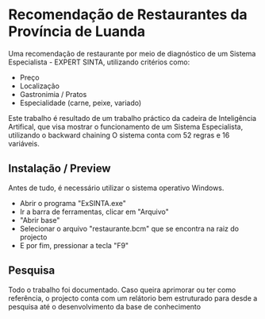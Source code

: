 # Recomendação de Restaurantes da Província de Luanda
Uma recomendação de restaurante por meio de diagnóstico de um Sistema Especialista - EXPERT SINTA, utilizando critérios como:
- Preço
- Localização
- Gastronimia / Pratos
- Especialidade (carne, peixe, variado)

Este trabalho é resultado de um trabalho práctico da cadeira de Inteligência Artifical, que visa mostrar o funcionamento de um Sistema Especialista, utilizando o backward chaining
O sistema conta com 52 regras e 16 variáveis.

## Instalação / Preview
Antes de tudo, é necessário utilizar o sistema operativo Windows.
- Abrir o programa "ExSINTA.exe"
- Ir a barra de ferramentas, clicar em "Arquivo"
- "Abrir base"
- Selecionar o arquivo "restaurante.bcm" que se encontra na raiz do projecto
- E por fim, pressionar a tecla "F9"

## Pesquisa 
Todo o trabalho foi documentado. Caso queira aprimorar ou ter como referência, o projecto conta com um relátorio bem estruturado para desde a pesquisa até o desenvolvimento da base de conhecimento
